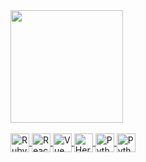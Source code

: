 <div>
  <a href="https://github.com/vhlaynez">
  <img height="180em" src="https://github-readme-stats.vercel.app/api?username=vhlaynez&show_icons=true&theme=dracula&hide=stars&include_all_commits=true&count_private=true"/>
</div>
 <div style="display: inline_block"><br>
  <img align="center" alt="Ruby on Rails" height="30" src="https://img.shields.io/badge/Ruby_on_Rails-CC0000?style=for-the-badge&logo=ruby-on-rails&logoColor=white">
  <img align="center" alt="React" height="30" src="https://img.shields.io/badge/React-20232A?style=for-the-badge&logo=react&logoColor=61DAFB">
  <img align="center" alt="Vue" height="30" src="https://img.shields.io/badge/Vue.js-35495E?style=for-the-badge&logo=vue.js&logoColor=4FC08D">
  <img align="center" alt="Heroku" height="30" src="https://img.shields.io/badge/Heroku-430098?style=for-the-badge&logo=heroku&logoColor=white">
  <img align="center" alt="Python" height="30" src="https://img.shields.io/badge/Python-3776AB?style=for-the-badge&logo=python&logoColor=white">
  <img align="center" alt="Python" height="30" src="https://img.shields.io/badge/PHP-777BB4?style=for-the-badge&logo=php&logoColor=white">
</div>
